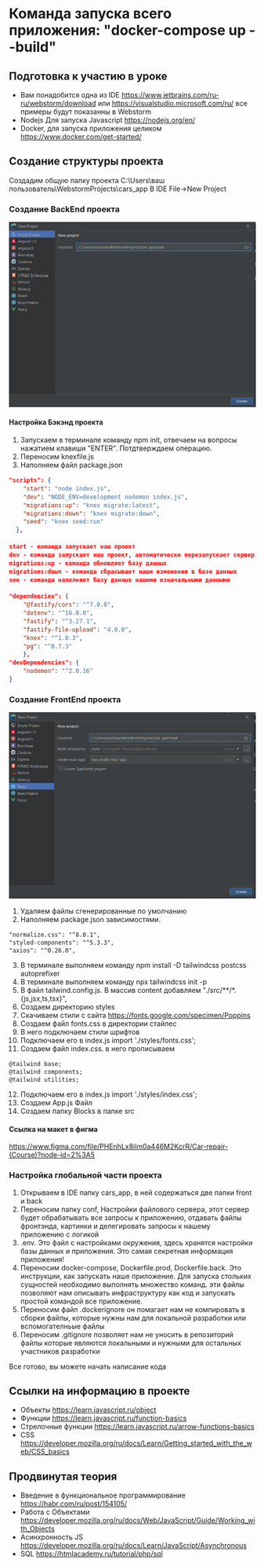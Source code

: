 # Команда запуска всего приложения: "docker-compose up --build"
## Подготовка к участию в уроке
 * Вам понадобится одна из IDE https://www.jetbrains.com/ru-ru/webstorm/download или https://visualstudio.microsoft.com/ru/ все примеры будут показанны в Webstorm
 * Nodejs Для запуска Javascript https://nodejs.org/en/
 * Docker, для запуска приложения целиком https://www.docker.com/get-started/

## Создание структуры проекта
Создадим общую папку проекта C:\Users\ваш пользователь\WebstormProjects\cars_app
В IDE File->New Project
### Создание BackEnd проекта
![img_1.png](img_1.png)
#### Настройка Бэкэнд проекта
1. Запускаем в терминале команду npm init, отвечаем на вопросы нажатием клавиши "ENTER". Потдтверждаем операцию.
2. Переносим knexfile.js
3. Наполняем файл package.json
```json
"scripts": {
    "start": "node index.js",
    "dev": "NODE_ENV=development nodemon index.js",
    "migrations:up": "knex migrate:latest",
    "migrations:down": "knex migrate:down",
    "seed": "knex seed:run"
  },

start - команда запускает наш проект
dev - команда запускает наш проект, автоматически перезапускает сервер, при изменении кода
migrations:up - команда обновляет базу данных
migrations:down - команда сбрасывает наши изменения в базе данных
see - команда наполняет базу данных нашими изначальными данными

"dependencies": {
    "@fastify/cors": "^7.0.0",
    "dotenv": "^16.0.0",
    "fastify": "^3.27.1",
    "fastify-file-upload": "4.0.0",
    "knex": "^1.0.3",
    "pg": "^8.7.3"
    },
"devDependencies": {
    "nodemon": "^2.0.16"
}
```
### Создание FrontEnd проекта
![img_2.png](img_2.png)
1. Удаляем файлы сгенерированные по умолчанию
2. Наполняем package.json зависимостями.
```
"normalize.css": "^8.0.1",
"styled-components": "^5.3.3",
"axios": "^0.26.0",
```
3. В терминале выполняем команду npm install -D tailwindcss postcss autoprefixer
4. В терминале выполняем команду npx tailwindcss init -p
5. В файл tailwind.config.js. В массив content добавляем "./src/**/*.{js,jsx,ts,tsx}",
6. Создаем директорию styles
7. Скачиваем стили с сайта https://fonts.google.com/specimen/Poppins
8. Создаем файл fonts.css  в директории стайлес
9. В него подключаем стили шрифтов
10. Подключаем его в index.js import './styles/fonts.css';
11. Создаем файл index.css. в него прописываем
```
@tailwind base;
@tailwind components;
@tailwind utilities;
```
12. Подключаем его в index.js import './styles/index.css';
13. Создаем App.js Файл
14. Создаем папку Blocks в папке src
#### Ссылка на макет в фигма
https://www.figma.com/file/PHEnhLx8ilm0a446M2KcrR/Car-repair-(Course)?node-id=2%3A5

### Настройка глобальной части проекта

1. Открываем в IDE папку cars_app, в ней содержаться две папки front и back
2. Переносим папку conf, Настройки файлового сервера, этот сервер будет обрабатывать все запросы к приложению, отдавать файлы фронтэнда, картинки и делегировать запросы к нашему приложению с логикой
3. .env. Это файл с настройками окружения, здесь хранятся настройки базы данных и приложения. Это самая секретная информация приложения!
4. Переносим docker-compose, Dockerfile.prod, Dockerfile.back. Это инструкции, как запускать наше приложение. Для запуска стольких сущностей необходимо выполнять множество команд. эти файлы позволяют нам описывать инфраструктуру как код и запускать простой командой все приложение.
5. Переносим файл .dockerignore он помагает нам не компировать в сборки файлы, которые нужны нам для локальной разработки или вспомогателньые файлы
6. Переносим .gitignore позволяет нам не уносить в репозиторий файлы которые являются локальными и нужными для остальных участников разработки

Все готово, вы можете начать написание кода

## Ссылки на информацию в проекте
* Объекты https://learn.javascript.ru/object
* Функции https://learn.javascript.ru/function-basics
* Стрелочные функции https://learn.javascript.ru/arrow-functions-basics
* CSS https://developer.mozilla.org/ru/docs/Learn/Getting_started_with_the_web/CSS_basics
## Продвинутая теория
* Введение в функциональное программирование https://habr.com/ru/post/154105/
* Работа с Объектами https://developer.mozilla.org/ru/docs/Web/JavaScript/Guide/Working_with_Objects
* Асинхронность JS https://developer.mozilla.org/ru/docs/Learn/JavaScript/Asynchronous
* SQL https://htmlacademy.ru/tutorial/php/sql